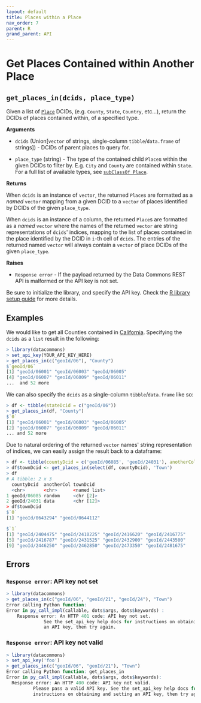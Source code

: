 ```yaml
---
layout: default
title: Places within a Place
nav_order: 7
parent: R
grand_parent: API
---
```


# Get Places Contained within Another Place

## `get_places_in(dcids, place_type)`

Given a list of [`Place`](https://datacommons.org/browser/Place) DCIDs,
(e.g. `County`, `State`, `Country`, etc...), return the DCIDs of places
contained within, of a specified type.


**Arguments**

* `dcids` (Union[`vector` of strings, single-column `tibble`/`data.frame` of strings]) - DCIDs of parent places to query for.

* `place_type` (string) - The type of the contained child `Place`s within the given
    DCIDs to filter by. E.g. `City` and `County` are contained within `State`. For a
    full list of available types, see [`subClassOf Place`](https://datacommons.org/browser/Place).

**Returns**

When `dcids` is an instance of `vector`, the returned `Place`s are formatted as
a *named* `vector` mapping from a given DCID to a `vector` of places identified
by DCIDs of the given `place_type`.

When `dcids` is an instance of a column, the returned `Place`s are formatted as
a *named* `vector` where the names of the returned `vector` are string
representations of `dcids`' indices, mapping to the list of places contained in
the place identified by the DCID in `i`-th cell of `dcids`. The entries of the
returned named `vector` will always contain a `vector` of place DCIDs of the
given `place_type`.

**Raises**

* `Response error` - If the payload returned by the Data Commons REST API is malformed or the API key is not set.

Be sure to initialize the library, and specify the API key. Check the [R library setup guide](/api/r/) for more details.

## Examples

We would like to get all Counties contained in
[California](https://datacommons.org/browser/geoId/06). Specifying the
`dcids` as a `list` result in the following:

```r
> library(datacommons)
> set_api_key(YOUR_API_KEY_HERE)
> get_places_in(c("geoId/06"), "County")
$`geoId/06`
[1] "geoId/06001" "geoId/06003" "geoId/06005"
[4] "geoId/06007" "geoId/06009" "geoId/06011"
...  and 52 more
```

We can also specify the `dcids` as a single-column `tibble`/`data.frame` like so:

```r
> df <- tibble(stateDcid = c("geoId/06"))
> get_places_in(df, "County")
$`0`
[1] "geoId/06001" "geoId/06003" "geoId/06005"
[2] "geoId/06007" "geoId/06009" "geoId/06011"
... and 52 more
```

Due to natural ordering of the returned `vector` names' string representation of
indices, we can easily assign the result back to a dataframe:

```r
> df <- tibble(countyDcid = c('geoId/06085', 'geoId/24031'), anotherCol = c('random', 'data'))
> df$townDcid <- get_places_in(select(df, countyDcid), 'Town')
> df
# A tibble: 2 x 3
  countyDcid  anotherCol townDcid    
  <chr>       <chr>      <named list>
1 geoId/06085 random     <chr [2]>   
2 geoId/24031 data       <chr [12]>  
> df$townDcid
$`0`
[1] "geoId/0643294" "geoId/0644112"

$`1`
[1] "geoId/2404475" "geoId/2410225" "geoId/2416620" "geoId/2416775"
[5] "geoId/2416787" "geoId/2431525" "geoId/2432900" "geoId/2443500"
[9] "geoId/2446250" "geoId/2462850" "geoId/2473350" "geoId/2481675"
```

## Errors

### `Response error`: API key not set

```r
> library(datacommons)
> get_places_in(c("geoId/06", "geoId/21", "geoId/24"), "Town")
Error calling Python function:
Error in py_call_impl(callable, dots$args, dots$keywords) : 
	Response error: An HTTP 401 code: API key not set.
	          See the set_api_key help docs for instructions on obtaining and setting
	          an API key, then try again.
```

### `Response error`: API key not valid

```r
> library(datacommons)
> set_api_key('foo')
> get_places_in(c("geoId/06", "geoId/21"), "Town")
Error calling Python function: get_places_in
Error in py_call_impl(callable, dots$args, dots$keywords): 
  Response error: An HTTP 400 code: API key not valid.
          Please pass a valid API key. See the set_api_key help docs for
          instructions on obtaining and setting an API key, then try again.
```
